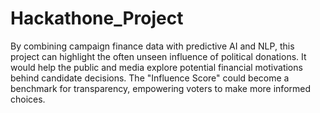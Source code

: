 # Hackathone_Project
By combining campaign finance data with predictive AI and NLP, this project can highlight the often unseen influence of political donations. It would help the public and media explore potential financial motivations behind candidate decisions. The "Influence Score" could become a benchmark for transparency, empowering voters to make more informed choices.
